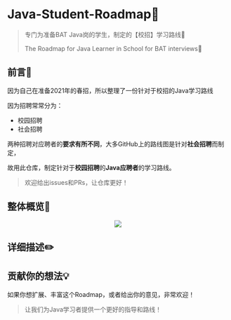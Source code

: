 # Java-Student-Roadmap🚗
> 专门为准备BAT Java岗的学生，制定的【校招】学习路线🚗
>
> The Roadmap for Java Learner in School for  BAT interviews🚗

## 前言💬

因为自己在准备2021年的春招，所以整理了一份针对于校招的Java学习路线

因为招聘常常分为：

+ 校园招聘
+ 社会招聘

两种招聘对应聘者的**要求有所不同**，大多GitHub上的路线图是针对**社会招聘**而制定，

故用此仓库，制定针对于**校园招聘**的**Java应聘者**的学习路线。

> 欢迎给出issues和PRs，让仓库更好！

## 整体概览👀



<center>
  <img src="http://picreso.oss-cn-beijing.aliyuncs.com/roadmap.png">
</center>

## 详细描述✏️



## 贡献你的想法💡

如果你想扩展、丰富这个Roadmap，或者给出你的意见，非常欢迎！

> 让我们为Java学习者提供一个更好的指导和路线！